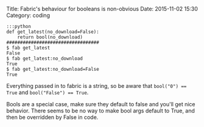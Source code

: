 Title: Fabric's behaviour for booleans is non-obvious
Date: 2015-11-02 15:30
Category: coding


	:::python
	def get_latest(no_download=False):
	    return bool(no_download)
  	##################################
  	$ fab get_latest                 
  	False
  	$ fab get_latest:no_download     
  	True
  	$ fab get_latest:no_download=False     
  	True
  
Everything passed in to fabric is a string, so be aware that `bool("0") == True` and `bool("False") == True`.

Bools are a special case, make sure they default to false and you'll get nice behavior. There seems to be no way to make bool args default to True, and then be overridden by False in code.
